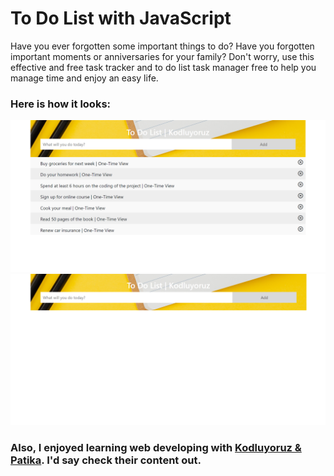 # To Do List with JavaScript

Have you ever forgotten some important things to do? Have you forgotten important moments or anniversaries for your family? Don't worry, use this effective and free task tracker and to do list task manager free to help you manage time and enjoy an easy life.

### Here is how it looks:

![SS1](images/look1.png)
![SS2](images/look2.png)

### Also, I enjoyed learning web developing with [Kodluyoruz & Patika](https://app.patika.dev/paths). I'd say check their content out.
